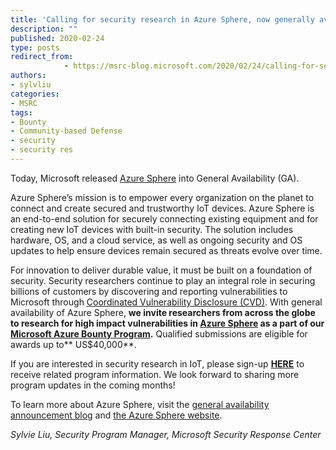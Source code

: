 ```yaml
---
title: 'Calling for security research in Azure Sphere, now generally available'
description: ""
published: 2020-02-24
type: posts
redirect_from:
            - https://msrc-blog.microsoft.com/2020/02/24/calling-for-security-research-in-azure-sphere/
authors:
- sylvliu
categories:
- MSRC
tags:
- Bounty
- Community-based Defense
- security
- security res
---
```

Today, Microsoft released [Azure Sphere](https://azure.microsoft.com/en-us/blog/a-secure-foundation-for-iot-azure-sphere-now-generally-available/) into General Availability (GA).

Azure Sphere’s mission is to empower every organization on the planet to connect and create secured and trustworthy IoT devices. Azure Sphere is an end-to-end solution for securely connecting existing equipment and for creating new IoT devices with built-in security. The solution includes hardware, OS, and a cloud service, as well as ongoing security and OS updates to help ensure devices remain secured as threats evolve over time.

For innovation to deliver durable value, it must be built on a foundation of security. Security researchers continue to play an integral role in securing billions of customers by discovering and reporting vulnerabilities to Microsoft through [Coordinated Vulnerability Disclosure (CVD)](https://www.microsoft.com/en-us/msrc/cvd). With general availability of Azure Sphere, **we invite researchers from across the globe to research for high impact vulnerabilities in **[**Azure Sphere**](https://azure.microsoft.com/en-us/services/azure-sphere/get-started/)** as a part of our **[**Microsoft Azure Bounty Program**](https://www.microsoft.com/en-us/msrc/bounty-microsoft-azure)**.** Qualified submissions are eligible for awards up to** US\$40,000**.

If you are interested in security research in IoT, please sign-up [**HERE**](https://forms.office.com/Pages/ResponsePage.aspx?id=v4j5cvGGr0GRqy180BHbR-_Umm63bhBDnqWVLdjLiCRUM0ZKN0dMSUg2WDZWTkM4NTY2MTBWMlFGVi4u) to receive related program information. We look forward to sharing more program updates in the coming months!

To learn more about Azure Sphere, visit the [general availability announcement blog](https://aka.ms/azuresphereGA2020azure) and [the Azure Sphere website](http://www.microsoft.com/azuresphere).

_Sylvie Liu, Security Program Manager, Microsoft Security Response Center_
